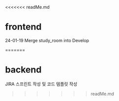 <<<<<<< readMe.md

# frontend

24-01-19 Merge study_room into Develop 

=======

# backend

JIRA 스프린트 작성 및 코드 템플릿 작성
>>>>>>> readMe.md
